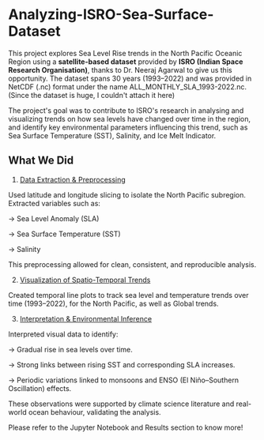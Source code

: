 # Analyzing-ISRO-Sea-Surface-Dataset

This project explores Sea Level Rise trends in the North Pacific Oceanic Region using a **satellite-based dataset** provided by **ISRO (Indian Space Research Organisation)**, thanks to Dr. Neeraj Agarwal to give us this opportunity. The dataset spans 30 years (1993–2022) and was provided in NetCDF (.nc) format under the name ALL_MONTHLY_SLA_1993-2022.nc. (Since the dataset is huge, I couldn't attach it here)

The project's goal was to contribute to ISRO's research in analysing and visualizing trends on how sea levels have changed over time in the region, and identify key environmental parameters influencing this trend, such as Sea Surface Temperature (SST), Salinity, and Ice Melt Indicator.

## What We Did
1. <ins>Data Extraction & Preprocessing</ins>

Used latitude and longitude slicing to isolate the North Pacific subregion.
Extracted variables such as:

-> Sea Level Anomaly (SLA)

-> Sea Surface Temperature (SST)

-> Salinity

  This preprocessing allowed for clean, consistent, and reproducible analysis.

2. <ins>Visualization of Spatio-Temporal Trends</ins>
   
  Created temporal line plots to track sea level and temperature trends over time (1993–2022), for the North Pacific, as well as Global trends.

3. <ins>Interpretation & Environmental Inference</ins>
   
Interpreted visual data to identify:

-> Gradual rise in sea levels over time.

-> Strong links between rising SST and corresponding SLA increases.

-> Periodic variations linked to monsoons and ENSO (El Niño–Southern Oscillation) effects.

These observations were supported by climate science literature and real-world ocean behaviour, validating the analysis.

Please refer to the Jupyter Notebook and Results section to know more!

